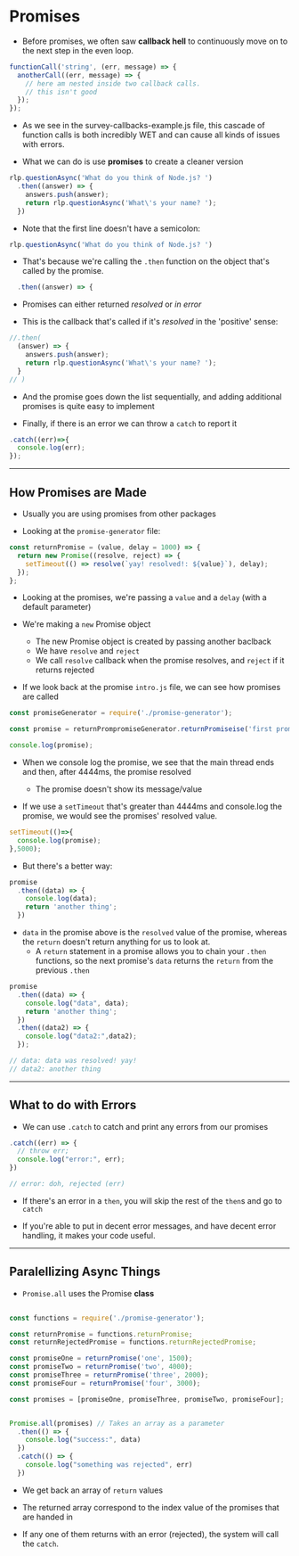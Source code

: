 # Promises

* Before promises, we often saw **callback hell** to continuously move on to the next step in the even loop.

```js
functionCall('string', (err, message) => {
  anotherCall((err, message) => {
    // here am nested inside two callback calls.
    // this isn't good
  });
});
``` 

* As we see in the survey-callbacks-example.js file, this cascade of function calls is both incredibly WET and can cause all kinds of issues with errors.

* What we can do is use **promises** to create a cleaner version

```js
rlp.questionAsync('What do you think of Node.js? ')
  .then((answer) => {
    answers.push(answer);
    return rlp.questionAsync('What\'s your name? ');
  })
```

* Note that the first line doesn't have a semicolon:

```js
rlp.questionAsync('What do you think of Node.js? ')
```

* That's because we're calling the `.then` function on the object that's called by the promise.

```js
  .then((answer) => {
```

* Promises can either returned *resolved* or *in error*

* This is the callback that's called if it's *resolved* in the 'positive' sense:

```js
//.then(
  (answer) => {
    answers.push(answer);
    return rlp.questionAsync('What\'s your name? ');
  }
// )
```

* And the promise goes down the list sequentially, and adding additional promises is quite easy to implement

* Finally, if there is an error we can throw a `catch` to report it

```js
.catch((err)=>{
  console.log(err);
});
```
---

## How Promises are Made

* Usually you are using promises from other packages

* Looking at the `promise-generator` file:

```js
const returnPromise = (value, delay = 1000) => {
  return new Promise((resolve, reject) => {
    setTimeout(() => resolve(`yay! resolved!: ${value}`), delay);
  });
};
```

* Looking at the promises, we're passing a `value` and a `delay` (with a default parameter)

* We're making a `new` Promise object
  * The new Promise  object is created by passing another baclback
  * We have `resolve` and `reject`
  * We call `resolve` callback when the promise resolves, and `reject` if it returns rejected

* If we look back at the promise `intro.js` file, we can see how promises are called

```js
const promiseGenerator = require('./promise-generator');

const promise = returnPrompromiseGenerator.returnPromiseise('first promise', 4444);

console.log(promise);
```

* When we console log the promise, we see that the main thread ends and then, after 4444ms, the promise resolved
  * The promise doesn't show its message/value

* If we use a `setTimeout` that's greater than 4444ms and console.log the promise, we would see the promises' resolved value.

```js
setTimeout(()=>{
  console.log(promise);
},5000);

```

* But there's a better way:

```js
promise
  .then((data) => {
    console.log(data);
    return 'another thing';
  })
```

* `data` in the promise above is the `resolved` value of the promise, whereas the `return` doesn't return anything for us to look at.
  * A `return` statement in a promise allows you to chain your `.then` functions, so the next promise's `data` returns the `return` from the previous `.then`

```js
promise
  .then((data) => {
    console.log("data", data);
    return 'another thing';
  })
  .then((data2) => {
    console.log("data2:",data2);
  });

// data: data was resolved! yay!
// data2: another thing
```
---

## What to do with Errors

* We can use `.catch` to catch and print any errors from our promises

```js
.catch((err) => {
  // throw err;
  console.log("error:", err);
})

// error: doh, rejected (err)
```

* If there's an error in a `then`, you will skip the rest of the `then`s and go to `catch`

* If you're able to put in decent error messages, and have decent  error handling, it makes your code useful.
---

## Paralellizing Async Things

* `Promise.all` uses the Promise **class**

```js
  
const functions = require('./promise-generator');

const returnPromise = functions.returnPromise;
const returnRejectedPromise = functions.returnRejectedPromise;

const promiseOne = returnPromise('one', 1500);
const promiseTwo = returnPromise('two', 4000);
const promiseThree = returnPromise('three', 2000);
const promiseFour = returnPromise('four', 3000);

const promises = [promiseOne, promiseThree, promiseTwo, promiseFour];


Promise.all(promises) // Takes an array as a parameter
  .then(() => {
    console.log("success:", data)
  })
  .catch(() => {
    console.log("something was rejected", err)
  })
```

* We get back an array of `return` values

* The returned array correspond to the index value of the promises that are handed in

* If any one of them returns with an error (rejected), the system will call the `catch`.